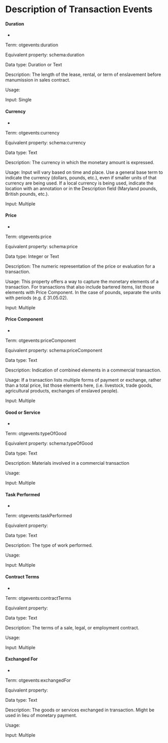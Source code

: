 # Description of Transaction Events

#### **Duration**&#x20;

*

Term: otgevents:duration

Equivalent property: schema:duration

Data type: Duration or Text

Description: The length of the lease, rental, or term of enslavement before manumission in sales contract.

Usage:

Input: Single

#### **Currency**

*

Term: otgevents:currency

Equivalent property: schema:currency

Data type: Text&#x20;

Description: The currency in which the monetary amount is expressed.

Usage: Input will vary based on time and place. Use a general base term to indicate the currency (dollars, pounds, etc.), even if smaller units of that currency are being used. If a local currency is being used, indicate the location with an annotation or in the Description field (Maryland pounds, British pounds, etc.).&#x20;

Input: Multiple

#### **Price**

*

Term: otgevents:price

Equivalent property: schema:price

Data type: Integer or Text

Description: The numeric representation of the price or evaluation for a transaction.

Usage: This property offers a way to capture the monetary elements of a transaction. For transactions that also include bartered items, list those elements with Price Component. In the case of pounds, separate the units with periods (e.g. £ 31.05.02).

Input: Multiple

#### **Price Component**

*

Term: otgevents:priceComponent

Equivalent property: schema:priceComponent

Data type: Text

Description: Indication of combined elements in a commercial transaction.

Usage: If a transaction lists multiple forms of payment or exchange, rather than a total price, list those elements here, (i.e. livestock, trade goods, agricultural products, exchanges of enslaved people).

Input: Multiple

#### **Good or Service**

*

Term: otgevents:typeOfGood

Equivalent property: schema:typeOfGood

Data type: Text

Description: Materials involved in a commercial transaction&#x20;

Usage:

Input: Multiple

#### **Task Performed**

*

Term: otgevents:taskPerformed

Equivalent property:

Data type: Text&#x20;

Description: The type of work performed.

Usage:

Input: Multiple

#### **Contract Terms**

*

Term: otgevents:contractTerms

Equivalent property:

Data type: Text

Description: The terms of a sale, legal, or employment contract.

Usage:

Input: Multiple

#### **Exchanged For**

*

Term: otgevents:exchangedFor

Equivalent property:

Data type: Text

Description: The goods or services exchanged in transaction. Might be used in lieu of monetary payment.&#x20;

Usage:

Input: Multiple
